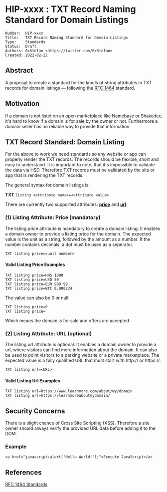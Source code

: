 # HIP-xxxx : TXT Record Naming Standard for Domain Listings

```
Number:  HIP-xxxx
Title:   TXT Record Naming Standard for Domain Listings
Type:    Standards
Status:  Draft
Authors: 0xStefan <https://twitter.com/0xStefan>
Created: 2022-02-22
```

## Abstract

A proposal to create a standard for the labels of string attributes in TXT records for domain listings — following the [RFC 1464](https://datatracker.ietf.org/doc/html/rfc1464) standard.

## Motivation

If a domain is not listet on an open marketplace like Namebase or Shakedex, it's hard to know if a domain is for sale by the owner or not. Furthermore a domain seller has no reliable way to provide that information.

## TXT Record Standard: Domain Listing

For the above to work we need standards so any website or app can properly render the TXT records. The records should be flexible, short and easy to understand. It is important to note, that it's impossible to validate the data via HSD. Therefore TXT records must be validated by the site or app that is rendering the TXT records.

The general syntax for domain listings is:

**TXT** `listing <attribute name>=<attribute value>`

There are currently two supported attributes: **[price](#price)** and **[url](#url)**.

### <a id="price"></a> (1) Listing Attribute: Price (mandatory)

The listing price attribute is mandatory to create a domain listing. It enables a domain owner to provide a listing price for the domain. The expected value is the unit as a string, followed by the amount as a number. If the number contains decimals, a dot must be used as a seperator.

```
TXT listing price=<unit number>
```

#### Valid Listing Price Examples

```
TXT listing price=HNS 1000
TXT listing price=USD 50
TXT listing price=EUR 999.99
TXT listing price=BTC 0.000224
```

The value can also be 0 or null:

```
TXT listing price=0
TXT listing price=
```

Which means the domain is for sale and offers are accepted.

### <a id="url"></a> (2) Listing Attribute: URL (optional)

The listing url attribute is optional. It enables a domain owner to provide a url, where visitors can find more information about the domain. It can also be used to point visitors to a parking website or a private marketplace. The expected value is a fully qualified URL that must start with http:// or https://.

```
TXT listing url=<URL>
```

#### Valid Listing Url Examples

```
TXT listing url=https://www.learnmore.com/about/my/domain
TXT listing url=https://learnmoreaboutmydomain/
```

## Security Concerns

There is a slight chance of Cross Site Scripting (XSS). Therefore a site owner should always verify the provided URL data before adding it to the DOM.

### Example

`<a href="javascript:alert('Hello World!');">Execute JavaScript</a>`

## References

[RFC 1464 Standards](https://datatracker.ietf.org/doc/html/rfc1464)
